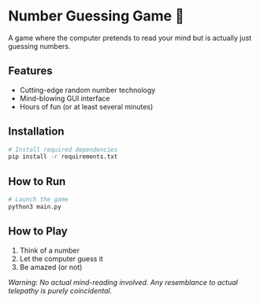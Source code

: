 # Number Guessing Game 🔮

A game where the computer pretends to read your mind but is actually just guessing numbers.

## Features
- Cutting-edge random number technology
- Mind-blowing GUI interface
- Hours of fun (or at least several minutes)

## Installation
```bash
# Install required dependencies
pip install -r requirements.txt
```

## How to Run
```bash
# Launch the game
python3 main.py
```

## How to Play
1. Think of a number
2. Let the computer guess it
3. Be amazed (or not)

_Warning: No actual mind-reading involved. Any resemblance to actual telepathy is purely coincidental._

